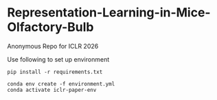 # Representation-Learning-in-Mice-Olfactory-Bulb
Anonymous Repo for ICLR 2026 

Use following to set up environment 

```
pip install -r requirements.txt
```

```
conda env create -f environment.yml
conda activate iclr-paper-env
```

